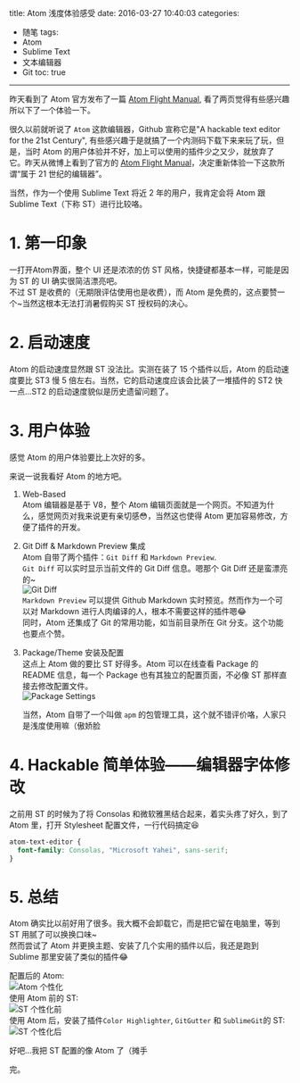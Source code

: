 title: Atom 浅度体验感受
date: 2016-03-27 10:40:03
categories:
- 随笔
tags:
- Atom
- Sublime Text
- 文本编辑器
- Git
toc: true

---

昨天看到了 Atom 官方发布了一篇 [Atom Flight Manual](http://flight-manual.atom.io/), 看了两页觉得有些感兴趣所以下了一个体验一下。

<!-- more -->

很久以前就听说了 `Atom` 这款编辑器，Github 宣称它是"A hackable text editor
for the 21st Century", 有些感兴趣于是就搞了一个内测码下载下来来玩了玩，但是，当时 Atom 的用户体验并不好，加上可以使用的插件少之又少，就放弃了它。昨天从微博上看到了官方的 [Atom Flight Manual](http://flight-manual.atom.io/)，决定重新体验一下这款所谓“属于 21 世纪的编辑器”。

当然，作为一个使用 Sublime Text 将近 2 年的用户，我肯定会将 Atom 跟 Sublime Text（下称 ST）进行比较咯。

# 1. 第一印象
一打开Atom界面，整个 UI 还是浓浓的仿 ST 风格，快捷键都基本一样，可能是因为 ST 的 UI 确实很简洁漂亮吧。  
不过 ST 是收费的（无期限评估使用也是收费），而 Atom 是免费的，这点要赞一个~当然这根本无法打消暑假购买 ST 授权码的决心。

# 2. 启动速度
Atom 的启动速度显然跟 ST 没法比。实测在装了 15 个插件以后，Atom 的启动速度要比 ST3 慢 5 倍左右。当然，它的启动速度应该会比装了一堆插件的 ST2 快一点…ST2 的启动速度貌似是历史遗留问题了。

# 3. 用户体验
感觉 Atom 的用户体验要比上次好的多。

来说一说我看好 Atom 的地方吧。

1. Web-Based  
    Atom 编辑器是基于 V8，整个 Atom 编辑页面就是一个网页。不知道为什么，感觉网页对我来说更有亲切感:flushed:，当然这也使得 Atom 更加容易修改，方便了插件的开发。

2. Git Diff & Markdown Preview 集成  
    Atom 自带了两个插件：`Git Diff` 和 `Markdown Preview`.  
    `Git Diff` 可以实时显示当前文件的 Git Diff 信息。嗯那个 Git Diff 还是蛮漂亮的~   
    ![Git Diff](/pics/atom/git_diff.jpg)  
    `Markdown Preview` 可以提供 Github Markdown 实时预览。然而作为一个可以对 Markdown 进行人肉编译的人，根本不需要这样的插件嗯:joy:  
    同时，Atom 还集成了 Git 的常用功能，如当前目录所在 Git 分支。这个功能也要点个赞。  

3. Package/Theme 安装及配置  
    这点上 Atom 做的要比 ST 好得多。Atom 可以在线查看 Package 的 README 信息，每一个 Package 也有其独立的配置页面，不必像 ST 那样直接去修改配置文件。  
    ![Package Settings](/pics/atom/package_settings.jpg)

    当然，Atom 自带了一个叫做 `apm` 的包管理工具，这个就不错评价咯，人家只是浅度使用嘛（傲娇脸

# 4. Hackable 简单体验——编辑器字体修改
之前用 ST 的时候为了将 Consolas 和微软雅黑结合起来，着实头疼了好久，到了 Atom 里，打开 Stylesheet 配置文件，一行代码搞定:satisfied:
```css
atom-text-editor {
  font-family: Consolas, "Microsoft Yahei", sans-serif;
}
```

# 5. 总结
Atom 确实比以前好用了很多。我大概不会卸载它，而是把它留在电脑里，等到 ST 用腻了可以换换口味~  
然而尝试了 Atom 并更换主题、安装了几个实用的插件以后，我还是跑到 Sublime 那里安装了类似的插件:joy:

配置后的 Atom:  
![Atom 个性化](/pics/atom/atom_after.jpg)  
使用 Atom 前的 ST:  
![ST 个性化前](/pics/atom/st_before.jpg)  
使用 Atom 后，安装了插件`Color Highlighter`, `GitGutter` 和 `SublimeGit`的 ST:  
![ST 个性化后](/pics/atom/st_after.jpg)

好吧…我把 ST 配置的像 Atom 了（摊手

完。
